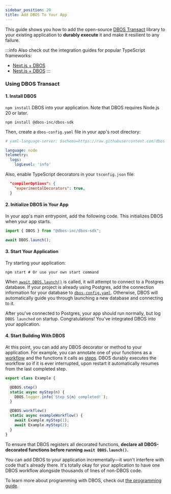 ```yaml
---
sidebar_position: 20
title: Add DBOS To Your App
---
```


This guide shows you how to add the open-source [DBOS Transact](https://github.com/dbos-inc/dbos-transact-ts) library to your existing application to **durably execute** it and make it resilient to any failure.

:::info
Also check out the integration guides for popular TypeScript frameworks:
- [Next.js + DBOS](../integrations/adding-dbos-to-next.md)
- [Nest.js + DBOS](../integrations/nestjs.md)
:::

### Using DBOS Transact

#### 1. Install DBOS

`npm install` DBOS into your application. Note that DBOS requires Node.js 20 or later.

```shell
npm install @dbos-inc/dbos-sdk
```

Then, create a `dbos-config.yaml` file in your app's root directory:

```yaml title="dbos-config.yaml"
# yaml-language-server: $schema=https://raw.githubusercontent.com/dbos-inc/dbos-transact-ts/main/dbos-config.schema.json

language: node
telemetry:
  logs:
    logLevel: 'info'
```

Also, enable TypeScript decorators in your `tsconfig.json` file:

```json title="tsconfig.json"
  "compilerOptions": {
    "experimentalDecorators": true,
  }
```


#### 2. Initialize DBOS in Your App

In your app's main entrypoint, add the following code.
This initializes DBOS when your app starts.

```javascript
import { DBOS } from "@dbos-inc/dbos-sdk";

await DBOS.launch();
```

#### 3. Start Your Application

Try starting your application:

```
npm start # Or use your own start command
```

When [`await DBOS.launch()`](./reference/transactapi/dbos-class#launching-dbos) is called, it will attempt to connect to a Postgres database.
If your project is already using Postgres, add the connection information for your database to [`dbos-config.yaml`](./reference/configuration#database).
Otherwise, DBOS will automatically guide you through launching a new database and connecting to it.

After you've connected to Postgres, your app should run normally, but log `DBOS launched` on startup.
Congratulations!  You've integrated DBOS into your application.

#### 4. Start Building With DBOS

At this point, you can add any DBOS decorator or method to your application.
For example, you can annotate one of your functions as a [workflow](./tutorials/workflow-tutorial.md) and the functions it calls as [steps](./tutorials/step-tutorial.md).
DBOS durably executes the workflow so if it is ever interrupted, upon restart it automatically resumes from the last completed step.

```typescript
export class Example {

  @DBOS.step()
  static async myStep(n) {
    DBOS.logger.info(`Step ${n} completed!`);
  }

  @DBOS.workflow()
  static async exampleWorkflow() {
    await Example.myStep(1);
    await Example.myStep(2);
  }
}
```

To ensure that DBOS registers all decorated functions, **declare all DBOS-decorated functions before running `await DBOS.launch()`.**

You can add DBOS to your application incrementally&mdash;it won't interfere with code that's already there.
It's totally okay for your application to have one DBOS workflow alongside thousands of lines of non-DBOS code.

To learn more about programming with DBOS, check out [the programming guide](./programming-guide.md).
